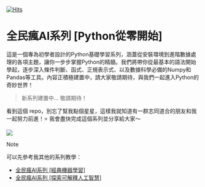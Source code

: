[![Hits](https://hits.seeyoufarm.com/api/count/incr/badge.svg?url=https%3A%2F%2Fgithub.com%2Fandy6804tw%2Fcrazyai-python&count_bg=%2379C83D&title_bg=%23555555&icon=&icon_color=%23E7E7E7&title=hits&edge_flat=false)](https://hits.seeyoufarm.com)

# 全民瘋AI系列 [Python從零開始]
這是一個專為初學者設計的Python基礎學習系列，涵蓋從安裝環境到進階數據處理的各項主題，讓你一步步掌握Python的精髓。我們將帶你從最基本的語法開始學起，逐步深入條件判斷、函式、正規表示式、以及數據科學必備的Numpy和Pandas等工具。內容正積極建置中，請大家敬請期待，與我們一起進入Python的奇妙世界！

> 新系列建置中... 敬請期待！

看到這個 repo，別忘了幫我點個星星，這樣我就知道有一群志同道合的朋友和我一起努力前進！⭐ 我會盡快完成這個系列並分享給大家～

![](demo.png)

> [!NOTE] 
> 可以先參考我其他的系列教學：
> - [全民瘋AI系列 [經典機器學習]](https://andy6804tw.github.io/crazyai-ml)
> - [全民瘋AI系列 [探索可解釋人工智慧]](https://andy6804tw.github.io/crazyai-xai)
